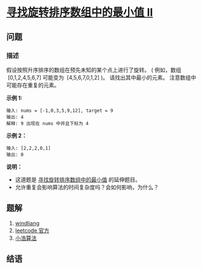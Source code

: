 # [寻找旋转排序数组中的最小值 II](https://leetcode-cn.com/problems/find-minimum-in-rotated-sorted-array-ii/)

## 问题

### 描述

假设按照升序排序的数组在预先未知的某个点上进行了旋转。
( 例如，数组  [0,1,2,4,5,6,7] 可能变为  [4,5,6,7,0,1,2] )。
请找出其中最小的元素。
注意数组中可能存在重复的元素。

**示例 1:**

```
输入: nums = [-1,0,3,5,9,12], target = 9
输出: 4
解释: 9 出现在 nums 中并且下标为 4
```

**示例 2：**

```
输入: [2,2,2,0,1]
输出: 0
```

**说明：**

- 这道题是 [寻找旋转排序数组中的最小值](https://leetcode-cn.com/problems/find-minimum-in-rotated-sorted-array/description/) 的延伸题目。
- 允许重复会影响算法的时间复杂度吗？会如何影响，为什么？

## 题解

1. [windliang](https://leetcode.wang/leetcode100%E6%96%A9%E5%9B%9E%E9%A1%BE.html)
2. [leetcode 官方](https://leetcode-cn.com/problemset/all/)
3. [小浩算法](https://www.geekxh.com/0.0.%E5%AD%A6%E4%B9%A0%E9%A1%BB%E7%9F%A5/01.html)

## 结语
